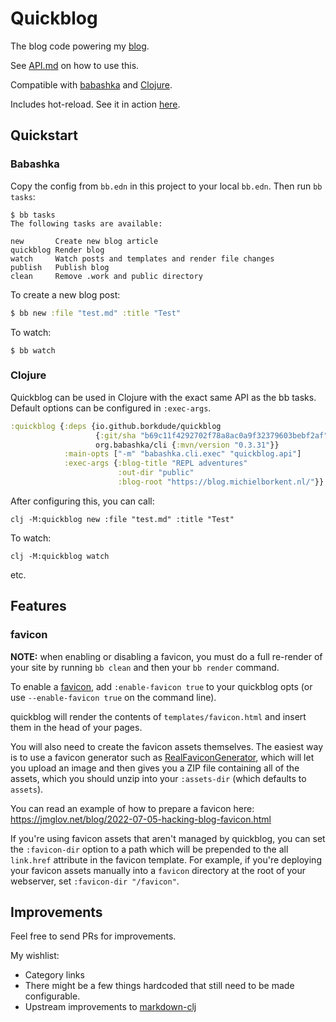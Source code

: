 # Quickblog

The blog code powering my [blog](https://blog.michielborkent.nl/).

See [API.md](API.md) on how to use this.

Compatible with [babashka](#babashka) and [Clojure](#clojure).

Includes hot-reload. See it in action [here](https://twitter.com/borkdude/status/1547912740156583936).

## Quickstart

### Babashka

Copy the config from `bb.edn` in this project to your local `bb.edn`. Then run `bb tasks`:

```
$ bb tasks
The following tasks are available:

new       Create new blog article
quickblog Render blog
watch     Watch posts and templates and render file changes
publish   Publish blog
clean     Remove .work and public directory
```

To create a new blog post:

``` clojure
$ bb new :file "test.md" :title "Test"
```

To watch:

```
$ bb watch
```

### Clojure

Quickblog can be used in Clojure with the exact same API as the bb tasks.
Default options can be configured in `:exec-args`.

``` clojure
:quickblog {:deps {io.github.borkdude/quickblog
                   {:git/sha "b69c11f4292702f78a8ac0a9f32379603bebf2af"}
                   org.babashka/cli {:mvn/version "0.3.31"}}
            :main-opts ["-m" "babashka.cli.exec" "quickblog.api"]
            :exec-args {:blog-title "REPL adventures"
                        :out-dir "public"
                        :blog-root "https://blog.michielborkent.nl/"}}
```

After configuring this, you can call:

```
clj -M:quickblog new :file "test.md" :title "Test"
```

To watch:

```
clj -M:quickblog watch
```

etc.

## Features

### favicon

**NOTE:** when enabling or disabling a favicon, you must do a full re-render of
your site by running `bb clean` and then your `bb render` command.

To enable a [favicon](https://en.wikipedia.org/wiki/Favicon), add
`:enable-favicon true` to your quickblog opts (or use `--enable-favicon
true` on the command line).

quickblog will render the contents of `templates/favicon.html` and insert them
in the head of your pages.

You will also need to create the favicon assets themselves. The easiest way is
to use a favicon generator such as
[RealFaviconGenerator](https://realfavicongenerator.net/), which will let you
upload an image and then gives you a ZIP file containing all of the assets,
which you should unzip into your `:assets-dir` (which defaults to `assets`).

You can read an example of how to prepare a favicon here: https://jmglov.net/blog/2022-07-05-hacking-blog-favicon.html

If you're using favicon assets that aren't managed by quickblog, you can set the
`:favicon-dir` option to a path which will be prepended to the all `link.href`
attribute in the favicon template. For example, if you're deploying your favicon
assets manually into a `favicon` directory at the root of your webserver, set
`:favicon-dir "/favicon"`.

## Improvements

Feel free to send PRs for improvements.

My wishlist:

- Category links
- There might be a few things hardcoded that still need to be made configurable.
- Upstream improvements to [markdown-clj](https://github.com/yogthos/markdown-clj)
